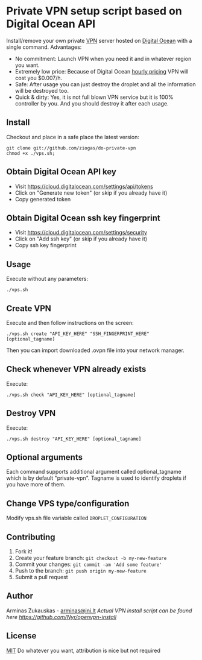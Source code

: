 Private VPN setup script based on Digital Ocean API
==============
Install/remove your own private [VPN] server hosted on [Digital Ocean] with a single command.
Advantages:
* No commitment: Launch VPN when you need it and in whatever region you want.
* Extremely low price: Because of Digital Ocean [hourly pricing] VPN will cost you $0.007/h.
* Safe: After usage you can just destroy the droplet and all the information will be destroyed too.
* Quick & dirty: Yes, it is not full blown VPN service but it is 100% controller by you. And you should destroy it after each usage.

## Install

Checkout and place in a safe place the latest version:

    git clone git://github.com/ziogas/do-private-vpn
    chmod +x ./vps.sh;

## Obtain Digital Ocean API key

* Visit https://cloud.digitalocean.com/settings/api/tokens
* Click on "Generate new token" (or skip if you already have it)
* Copy generated token

## Obtain Digital Ocean ssh key fingerprint

* Visit https://cloud.digitalocean.com/settings/security
* Click on "Add ssh key" (or skip if you already have it)
* Copy ssh key fingerprint

## Usage

Execute without any parameters:

    ./vps.sh

## Create VPN

Execute and then follow instructions on the screen:

    ./vps.sh create "API_KEY_HERE" "SSH_FINGERPRINT_HERE" [optional_tagname]
    
Then you can import downloaded .ovpn file into your network manager.

## Check whenever VPN already exists

Execute:

    ./vps.sh check "API_KEY_HERE" [optional_tagname]

## Destroy VPN

Execute:

    ./vps.sh destroy "API_KEY_HERE" [optional_tagname]

## Optional arguments

Each command supports additional argument called optional_tagname which is by default "private-vpn". Tagname is used to identify droplets if you have more of them.

## Change VPS type/configuration

Modify vps.sh file variable called `DROPLET_CONFIGURATION`

## Contributing

1. Fork it!
2. Create your feature branch: `git checkout -b my-new-feature`
3. Commit your changes: `git commit -am 'Add some feature'`
4. Push to the branch: `git push origin my-new-feature`
5. Submit a pull request

## Author
Arminas Zukauskas - arminas@ini.lt
*Actual VPN install script can be found here https://github.com/Nyr/openvpn-install*

## License

[MIT] Do whatever you want, attribution is nice but not required

[VPN]: https://en.wikipedia.org/wiki/Virtual_private_network
[Digital Ocean]: https://www.digitalocean.com/
[hourly pricing]: https://www.digitalocean.com/pricing/
[MIT]: https://tldrlegal.com/license/mit-license
